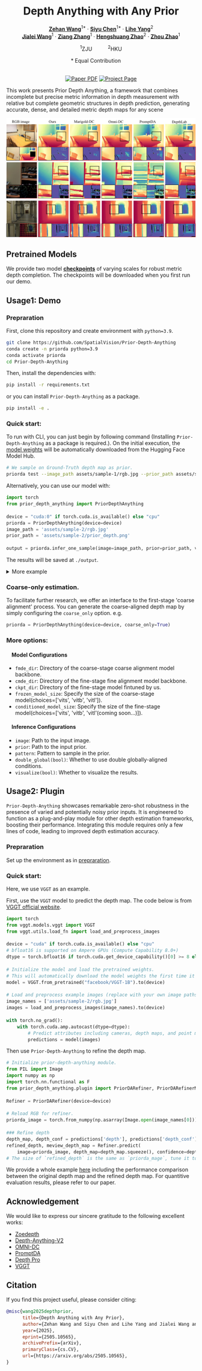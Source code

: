 <div align="center">
<h1>Depth Anything with Any Prior</h1>

[**Zehan Wang**](https://zehanwang01.github.io/)<sup>1*</sup> · [**Siyu Chen**]()<sup>1*</sup> · [**Lihe Yang**](https://liheyoung.github.io/)<sup>2</sup>
<br>
[**Jialei Wang**]()<sup>1</sup> · [**Ziang Zhang**](https://scholar.google.com/citations?user=DptGMnYAAAAJ&hl=en&oi=ao)<sup>1</sup> · [**Hengshuang Zhao**](https://hszhao.github.io/)<sup>2</sup> · [**Zhou Zhao**](https://mypage.zju.edu.cn/zhaozhou)<sup>1</sup>

<sup>1</sup>ZJU&emsp;&emsp;&emsp;<sup>2</sup>HKU
<br>
<div class="is-size-6 publication-authors">
  <span class="author-block">* Equal Contribution</span></a>&nbsp</a>&nbsp</a>&nbsp</a>&nbsp</a>&nbsp</a>&nbsp</a>&nbsp
</div>
<br>

<a href="https://arxiv.org/pdf/2505.10565"><img src='https://img.shields.io/badge/arXiv-Prior Depth Anything-red' alt='Paper PDF'></a>
<a href='https://prior-depth-anything.github.io/'><img src='https://img.shields.io/badge/Project_Page-Prior Depth Anything-green' alt='Project Page'></a>
</div>

This work presents Prior Depth Anything, a framework that combines incomplete but precise metric information in depth measurement with relative but complete geometric structures in depth prediction, generating accurate, dense, and detailed metric depth maps for any scene

![comparison](assets/comparison.jpg)

## Pretrained Models

We provide two model [**checkpoints**](https://huggingface.co/Rain729/Prior-Depth-Anything) of varying scales for robust metric depth completion. The checkpoints will be downloaded when you first run our demo.

## Usage1: Demo

### Prepraration

First, clone this repository and create environment with `python=3.9`.
```bash
git clone https://github.com/SpatialVision/Prior-Depth-Anything
conda create -n priorda python=3.9
conda activate priorda
cd Prior-Depth-Anything
```
Then, install the dependencies with:
```bash
pip install -r requirements.txt
```
or you can install `Prior-Depth-Anything` as a package.
```bash
pip install -e .
```

### Quick start:
To run with CLI, you can just begin by following command (Installing `Prior-Depth-Anything` as a package is required.). On the initial execution, the [model weights](#Pretrained-Models) will be automatically downloaded from the Hugging Face Model Hub.
```bash
# We sample on Ground-Truth depth map as prior.
priorda test --image_path assets/sample-1/rgb.jpg --prior_path assets/sample-1/gt_depth.png --pattern downscale_32 --visualize 1 
```

Alternatively, you can use our model with:

```python
import torch
from prior_depth_anything import PriorDepthAnything

device = "cuda:0" if torch.cuda.is_available() else "cpu"
priorda = PriorDepthAnything(device=device)
image_path = 'assets/sample-2/rgb.jpg'
prior_path = 'assets/sample-2/prior_depth.png'

output = priorda.infer_one_sample(image=image_path, prior=prior_path, visualize=True)
```
The results will be saved at `./output`. 

<details> <summary> More example </summary>

```python
import torch
from prior_depth_anything import PriorDepthAnything

device = "cuda:0" if torch.cuda.is_available() else "cpu"
priorda = PriorDepthAnything(device=device)
image_path = 'assets/sample-6/rgb.npy'
prior_path = 'assets/sample-6/prior_depth.npy'

output = priorda.infer_one_sample(image=image_path, prior=prior_path, visualize=True)
```
</details>  

### Coarse-only estimation.
To facilitate further research, we offer an interface to the first-stage 'coarse alignment' process. You can generate the coarse-aligned depth map by simply configuring the `coarse_only` option. e.g.
```python
priorda = PriorDepthAnything(device=device, coarse_only=True)
```
### More options:
#### &ensp;&ensp;Model Configurations
- `fmde_dir`: Directory of the coarse-stage coarse alignment model backbone.
- `cmde_dir`: Directory of the fine-stage fine alignment model backbone.
- `ckpt_dir`: Directory of the fine-stage model fintuned by us.
- `frozen_model_size`: Specify the size of the coarse-stage model(choices=['vits', 'vitb', 'vitl']).
- `conditioned_model_size`: Specify the size of the fine-stage model(choices=['vits', 'vitb', 'vitl'(coming soon...)]).

#### &ensp;&ensp;Inference Configurations
- `image`: Path to the input image.
- `prior`: Path to the input prior.
- `pattern`: Pattern to sample in the prior.
- `double_global(bool)`: Whether to use double globally-aligned conditions.
- `visualize(bool)`: Whether to visualize the results.

## Usage2: Plugin

`Prior-Depth-Anything` showcases remarkable zero-shot robustness in the presence of varied and potentially noisy prior inputs. It is engineered to function as a plug-and-play module for other depth estimation frameworks, boosting their performance. Integrating this module requires only a few lines of code, leading to improved depth estimation accuracy.
### Prepraration

Set up the environment as in [prepraration](#prepraration).

### Quick start:

Here, we use `VGGT` as an example.

First, use the `VGGT` model to predict the depth map. The code below is from [VGGT official website](https://github.com/facebookresearch/vggt).
```python
import torch
from vggt.models.vggt import VGGT
from vggt.utils.load_fn import load_and_preprocess_images

device = "cuda" if torch.cuda.is_available() else "cpu"
# bfloat16 is supported on Ampere GPUs (Compute Capability 8.0+) 
dtype = torch.bfloat16 if torch.cuda.get_device_capability()[0] >= 8 else torch.float16

# Initialize the model and load the pretrained weights.
# This will automatically download the model weights the first time it's run, which may take a while.
model = VGGT.from_pretrained("facebook/VGGT-1B").to(device)

# Load and preprocess example images (replace with your own image paths)
image_names = ['assets/sample-2/rgb.jpg'] 
images = load_and_preprocess_images(image_names).to(device)

with torch.no_grad():
    with torch.cuda.amp.autocast(dtype=dtype):
        # Predict attributes including cameras, depth maps, and point maps.
        predictions = model(images)
```
Then use `Prior-Depth-Anything` to refine the depth map.

```python
# Initialize prior-depth-anything module.
from PIL import Image
import numpy as np
import torch.nn.functional as F
from prior_depth_anything.plugin import PriorDARefiner, PriorDARefinerMetrics

Refiner = PriorDARefiner(device=device)

# Reload RGB for refiner.
priorda_image = torch.from_numpy(np.asarray(Image.open(image_names[0])).astype(np.uint8))

### Refine depth 
depth_map, depth_conf = predictions['depth'], predictions['depth_conf']
refined_depth, meview_depth_map = Refiner.predict(
    image=priorda_image, depth_map=depth_map.squeeze(), confidence=depth_conf.squeeze())
# The size of `refined_depth` is the same as `priorda_mage`, tune it to your need.
```
We provide a whole example [here](./enhance_depth.py) including the performance comparison between the original depth map and the refined depth map. For quantitive evaluation results, please refer to our paper.

## Acknowledgement

We would like to express our sincere gratitude to the following excellent works:

- [Zoedepth](https://github.com/isl-org/ZoeDepth)
- [Depth-Anything-V2](https://github.com/DepthAnything/Depth-Anything-V2)
- [OMNI-DC](https://github.com/princeton-vl/OMNI-DC)
- [PromptDA](https://github.com/DepthAnything/PromptDA)
- [Depth Pro](https://github.com/apple/ml-depth-pro)
- [VGGT](https://github.com/facebookresearch/vggt)

## Citation

If you find this project useful, please consider citing:

```bibtex
@misc{wang2025depthprior,
      title={Depth Anything with Any Prior}, 
      author={Zehan Wang and Siyu Chen and Lihe Yang and Jialei Wang and Ziang Zhang and Hengshuang Zhao and Zhou Zhao},
      year={2025},
      eprint={2505.10565},
      archivePrefix={arXiv},
      primaryClass={cs.CV},
      url={https://arxiv.org/abs/2505.10565}, 
}
```
